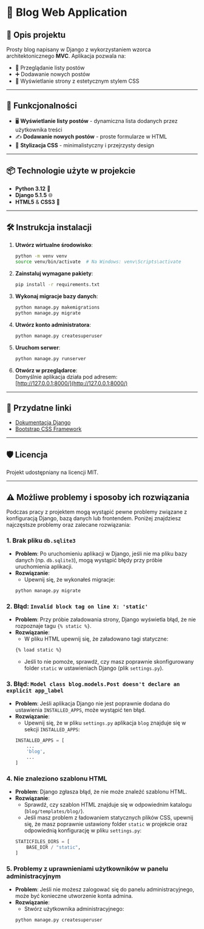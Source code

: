 # 📝 Blog Web Application  

## 🌟 Opis projektu  
Prosty blog napisany w Django z wykorzystaniem wzorca architektonicznego **MVC**. Aplikacja pozwala na:  
- 📄 Przeglądanie listy postów  
- ➕ Dodawanie nowych postów  
- 💅 Wyświetlanie strony z estetycznym stylem CSS  

---

## 🚀 Funkcjonalności  
- 🖥️ **Wyświetlanie listy postów** - dynamiczna lista dodanych przez użytkownika treści  
- ✍️ **Dodawanie nowych postów** - proste formularze w HTML  
- 🎨 **Stylizacja CSS** - minimalistyczny i przejrzysty design  

---

## 📦 Technologie użyte w projekcie  
- **Python 3.12** 🐍  
- **Django 5.1.5** 🌐  
- **HTML5** & **CSS3** 🎨  

---

## 🛠️ Instrukcja instalacji  


1. **Utwórz wirtualne środowisko**:  
   ```bash
   python -m venv venv
   source venv/bin/activate  # Na Windows: venv\Scripts\activate
   ```

2. **Zainstaluj wymagane pakiety**:  
   ```bash
   pip install -r requirements.txt
   ```

3. **Wykonaj migracje bazy danych**:  
   ```bash
   python manage.py makemigrations
   python manage.py migrate
   ```

4. **Utwórz konto administratora**:  
   ```bash
   python manage.py createsuperuser
   ```

5. **Uruchom serwer**:  
   ```bash
   python manage.py runserver
   ```

6. **Otwórz w przeglądarce**:  
   Domyślnie aplikacja działa pod adresem:  
   [http://127.0.0.1:8000/](http://127.0.0.1:8000/)

---

## 🔗 Przydatne linki  
- [Dokumentacja Django](https://docs.djangoproject.com/en/stable/)  
- [Bootstrap CSS Framework](https://getbootstrap.com/)  

---

## 🛡️ Licencja  
Projekt udostępniany na licencji MIT.  

---

## ⚠️ Możliwe problemy i sposoby ich rozwiązania

Podczas pracy z projektem mogą wystąpić pewne problemy związane z konfiguracją Django, bazą danych lub frontendem. Poniżej znajdziesz najczęstsze problemy oraz zalecane rozwiązania:

### 1. **Brak pliku `db.sqlite3`**
- **Problem**: Po uruchomieniu aplikacji w Django, jeśli nie ma pliku bazy danych (np. `db.sqlite3`), mogą wystąpić błędy przy próbie uruchomienia aplikacji.
- **Rozwiązanie**: 
   - Upewnij się, że wykonałeś migracje:
   ```bash
   python manage.py migrate
   ```

### 2. **Błąd: `Invalid block tag on line X: 'static'`**
- **Problem**: Przy próbie załadowania strony, Django wyświetla błąd, że nie rozpoznaje tagu `{% static %}`.
- **Rozwiązanie**: 
   - W pliku HTML upewnij się, że załadowano tagi statyczne:
   ```html
   {% load static %}
   ```
   - Jeśli to nie pomoże, sprawdź, czy masz poprawnie skonfigurowany folder `static` w ustawieniach Django (plik `settings.py`).

### 3. **Błąd: `Model class blog.models.Post doesn't declare an explicit app_label`**
- **Problem**: Jeśli aplikacja Django nie jest poprawnie dodana do ustawienia `INSTALLED_APPS`, może wystąpić ten błąd.
- **Rozwiązanie**: 
   - Upewnij się, że w pliku `settings.py` aplikacja `blog` znajduje się w sekcji `INSTALLED_APPS`:
   ```python
   INSTALLED_APPS = [
       ...
       'blog',
       ...
   ]
   ```

### 4. **Nie znaleziono szablonu HTML**  
- **Problem**: Django zgłasza błąd, że nie może znaleźć szablonu HTML.
- **Rozwiązanie**: 
   - Sprawdź, czy szablon HTML znajduje się w odpowiednim katalogu (`blog/templates/blog/`).
   - Jeśli masz problem z ładowaniem statycznych plików CSS, upewnij się, że masz poprawnie ustawiony folder `static` w projekcie oraz odpowiednią konfigurację w pliku `settings.py`:
   ```python
   STATICFILES_DIRS = [
       BASE_DIR / "static",
   ]
   ```

### 5. **Problemy z uprawnieniami użytkowników w panelu administracyjnym**
- **Problem**: Jeśli nie możesz zalogować się do panelu administracyjnego, może być konieczne utworzenie konta admina.
- **Rozwiązanie**:  
   - Stwórz użytkownika administracyjnego:
   ```bash
   python manage.py createsuperuser
   ```
